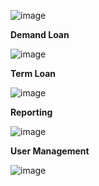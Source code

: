 ![image](https://github.com/user-attachments/assets/5c5c34f9-94be-4aac-88c9-a6cbbeb7aed8)

**Demand Loan**

![image](https://github.com/user-attachments/assets/ee4a3626-58a4-48b6-b89d-254e3a90e801)

**Term Loan**

![image](https://github.com/user-attachments/assets/2c9e51c6-63d3-4186-9c7a-68e4fe65222c)

**Reporting**

![image](https://github.com/user-attachments/assets/f9124cd6-ba4d-4726-ab74-358cc8ff3ca4)

**User Management**

![image](https://github.com/user-attachments/assets/cfe343d7-5464-43ca-a48b-f12cfdc26fee)
